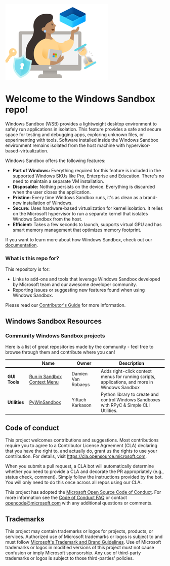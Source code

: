 <img src=assets/sandbox.png width="324" class="center" alt="illustration showing Windows Sandbox being secure and easy to use" >

# Welcome to the Windows Sandbox repo!

Windows Sandbox (WSB) provides a lightweight desktop environment to safely run applications in isolation. This feature provides a safe and secure space for testing and debugging apps, exploring unknown files, or experimenting with tools. Software installed inside the Windows Sandbox environment remains isolated from the host machine with hypervisor-based-virtualization.

Windows Sandbox offers the following features:
- <b>Part of Windows:</b> Everything required for this feature is included in the supported Windows SKUs like Pro, Enterprise and Education. There's no need to maintain a separate VM installation.
- <b>Disposable:</b> Nothing persists on the device. Everything is discarded when the user closes the application.
- <b>Pristine:</b> Every time Windows Sandbox runs, it's as clean as a brand-new installation of Windows.
- <b>Secure:</b> Uses hardware-based virtualization for kernel isolation. It relies on the Microsoft hypervisor to run a separate kernel that isolates Windows Sandbox from the host.
- <b>Efficient:</b> Takes a few seconds to launch, supports virtual GPU and has smart memory management that optimizes memory footprint.

If you want to learn more about how Windows Sandbox, check out our [documentation](https://learn.microsoft.com/en-us/windows/security/application-security/application-isolation/windows-sandbox/windows-sandbox-overview).

### What is this repo for?

This repository is for: 
- Links to add-ons and tools that leverage Windows Sandbox developed by Microsoft team and our awesome developer community.
- Reporting issues or suggesting new features found when using Windows Sandbox.

Please read our [Contributor's Guide](https://github.com/microsoft/Windows-Sandbox/blob/master/CONTRIBUTING.md) for more information.

## Windows Sandbox Resources


### Community Windows Sandbox projects

Here is a list of great repositories made by the community - feel free to browse through them and contribute where you can!

<table>
    <thead>
        <tr style="border-bottom: 2px solid black">
            <th></th>
            <th>Name</th>
            <th>Owner</th>
            <th>Description</th>
        </tr>
    </thead>
    <tbody>
        <tr>
            <td rowspan=1><strong>GUI Tools</strong></td>
            <td><a href="https://github.com/damienvanrobaeys/Run-in-Sandbox">Run in Sandbox Context Menu</a></td>
            <td>Damien Van Robaeys</td>
            <td>Adds right-click context menus for running scripts, applications, and more in Windows Sandbox</td>
        </tr>
        <tr>
            <td rowspan=1><strong>Utilities</strong></td>
            <td><a href="https://github.com/karkason/pywinsandbox">PyWinSandbox</a/></td>
            <td>Yiftach Karkason</td>
            <td>Python library to create and control Windows Sandboxes with RPyC & Simple CLI Utilities.</td>
        </tr>
    </tbody>
</table>


## Code of conduct

This project welcomes contributions and suggestions.  Most contributions require you to agree to a
Contributor License Agreement (CLA) declaring that you have the right to, and actually do, grant us
the rights to use your contribution. For details, visit https://cla.opensource.microsoft.com.

When you submit a pull request, a CLA bot will automatically determine whether you need to provide
a CLA and decorate the PR appropriately (e.g., status check, comment). Simply follow the instructions
provided by the bot. You will only need to do this once across all repos using our CLA.

This project has adopted the [Microsoft Open Source Code of Conduct](https://opensource.microsoft.com/codeofconduct/).
For more information see the [Code of Conduct FAQ](https://opensource.microsoft.com/codeofconduct/faq/) or
contact [opencode@microsoft.com](mailto:opencode@microsoft.com) with any additional questions or comments.

## Trademarks
This project may contain trademarks or logos for projects, products, or services. Authorized use of Microsoft trademarks or logos is subject to and must follow [Microsoft's Trademark and Brand Guidelines]([url](https://www.microsoft.com/en-us/legal/intellectualproperty/trademarks/usage/general)). Use of Microsoft trademarks or logos in modified versions of this project must not cause confusion or imply Microsoft sponsorship. Any use of third-party trademarks or logos is subject to those third-parties' policies.

